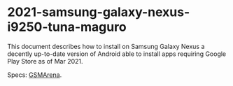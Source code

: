 # 2021-samsung-galaxy-nexus-i9250-tuna-maguro

This document describes how to install on Samsung Galaxy Nexus
a decently up-to-date version of Android able to install apps requiring Google Play Store
as of Mar 2021.

Specs: [GSMArena](https://www.gsmarena.com/samsung_galaxy_nexus_i9250-4219.php).
